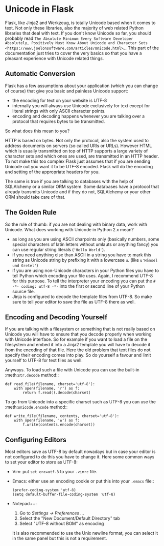 # Unicode in Flask

Flask, like Jinja2 and Werkzeug, is totally Unicode based when it comes to
text. Not only these libraries, also the majority of web related Python
libraries that deal with text. If you don't know Unicode so far, you
should probably read `The Absolute Minimum Every Software Developer Absolutely, Positively Must Know About Unicode and Character Sets <https://www.joelonsoftware.com/articles/Unicode.html>`\_. This part of the
documentation just tries to cover the very basics so that you have a
pleasant experience with Unicode related things.

## Automatic Conversion

Flask has a few assumptions about your application (which you can change
of course) that give you basic and painless Unicode support:

- the encoding for text on your website is UTF-8
- internally you will always use Unicode exclusively for text except
  for literal strings with only ASCII character points.
- encoding and decoding happens whenever you are talking over a protocol
  that requires bytes to be transmitted.

So what does this mean to you?

HTTP is based on bytes. Not only the protocol, also the system used to
address documents on servers (so called URIs or URLs). However HTML which
is usually transmitted on top of HTTP supports a large variety of
character sets and which ones are used, are transmitted in an HTTP header.
To not make this too complex Flask just assumes that if you are sending
Unicode out you want it to be UTF-8 encoded. Flask will do the encoding
and setting of the appropriate headers for you.

The same is true if you are talking to databases with the help of
SQLAlchemy or a similar ORM system. Some databases have a protocol that
already transmits Unicode and if they do not, SQLAlchemy or your other ORM
should take care of that.

## The Golden Rule

So the rule of thumb: if you are not dealing with binary data, work with
Unicode. What does working with Unicode in Python 2.x mean?

- as long as you are using ASCII charpoints only (basically numbers,
  some special characters of latin letters without umlauts or anything
  fancy) you can use regular string literals (`'Hello World'`).
- if you need anything else than ASCII in a string you have to mark
  this string as Unicode string by prefixing it with a lowercase `u`.
  (like `u'Hänsel und Gretel'`)
- if you are using non-Unicode characters in your Python files you have
  to tell Python which encoding your file uses. Again, I recommend
  UTF-8 for this purpose. To tell the interpreter your encoding you can
  put the `# -*- coding: utf-8 -*-` into the first or second line of
  your Python source file.
- Jinja is configured to decode the template files from UTF-8. So make
  sure to tell your editor to save the file as UTF-8 there as well.

## Encoding and Decoding Yourself

If you are talking with a filesystem or something that is not really based
on Unicode you will have to ensure that you decode properly when working
with Unicode interface. So for example if you want to load a file on the
filesystem and embed it into a Jinja2 template you will have to decode it
from the encoding of that file. Here the old problem that text files do
not specify their encoding comes into play. So do yourself a favour and
limit yourself to UTF-8 for text files as well.

Anyways. To load such a file with Unicode you can use the built-in
:meth:`str.decode` method::

    def read_file(filename, charset='utf-8'):
        with open(filename, 'r') as f:
            return f.read().decode(charset)

To go from Unicode into a specific charset such as UTF-8 you can use the
:meth:`unicode.encode` method::

    def write_file(filename, contents, charset='utf-8'):
        with open(filename, 'w') as f:
            f.write(contents.encode(charset))

## Configuring Editors

Most editors save as UTF-8 by default nowadays but in case your editor is
not configured to do this you have to change it. Here some common ways to
set your editor to store as UTF-8:

- Vim: put `set enc=utf-8` to your `.vimrc` file.

- Emacs: either use an encoding cookie or put this into your `.emacs`
  file::

      (prefer-coding-system 'utf-8)
      (setq default-buffer-file-coding-system 'utf-8)

- Notepad++:

  1. Go to _Settings -> Preferences ..._
  2. Select the "New Document/Default Directory" tab
  3. Select "UTF-8 without BOM" as encoding

  It is also recommended to use the Unix newline format, you can select
  it in the same panel but this is not a requirement.
